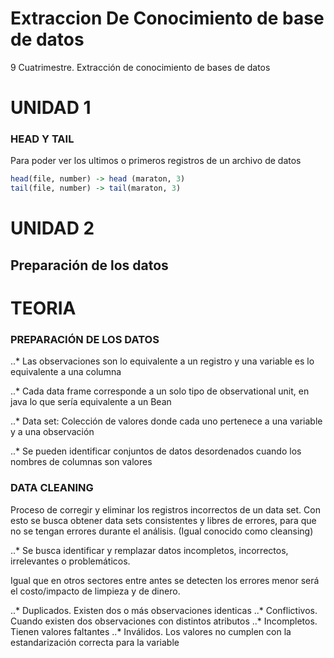 # Extraccion De Conocimiento de base de datos
9 Cuatrimestre. Extracción de conocimiento de bases de datos

# UNIDAD 1

### HEAD Y TAIL
Para poder ver los ultimos o primeros registros de un archivo de datos

```R
head(file, number) -> head (maraton, 3)
tail(file, number) -> tail(maraton, 3)
```




# UNIDAD 2
## Preparación de los datos

# TEORIA

### PREPARACIÓN DE LOS DATOS

..* Las observaciones son lo equivalente a un registro y una variable es lo equivalente a una columna

..* Cada data frame corresponde a un solo tipo de observational unit, en java lo que sería equivalente a un Bean

..* Data set: Colección de valores donde cada uno pertenece a una variable y a una observación

..* Se pueden identificar conjuntos de datos desordenados cuando los nombres de columnas son valores

### DATA CLEANING

Proceso de corregir y eliminar los registros incorrectos de un data set. Con esto se busca obtener data sets consistentes y libres de errores, para que no se tengan errores durante el análisis. (Igual conocido como cleansing)

..* Se busca identificar y remplazar datos incompletos, incorrectos, irrelevantes o problemáticos.

Igual que en otros sectores entre antes se detecten los errores menor será el costo/impacto de limpieza y de dinero.

..* Duplicados. Existen dos o más observaciones identicas
..* Conflictivos. Cuando existen dos observaciones con distintos atributos
..* Incompletos.  Tienen valores faltantes
..* Inválidos. Los valores no cumplen con la estandarización correcta para la variable